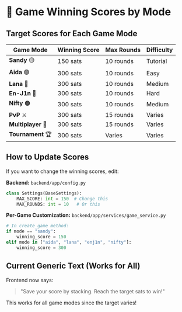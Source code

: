 # 🎯 Game Winning Scores by Mode

## Target Scores for Each Game Mode

| Game Mode | Winning Score | Max Rounds | Difficulty |
|-----------|--------------|------------|------------|
| **Sandy** 🟡 | 150 sats | 10 rounds | Tutorial |
| **Aida** 🟣 | 300 sats | 10 rounds | Easy |
| **Lana** 🔵 | 300 sats | 10 rounds | Medium |
| **En-J1n** 🔴 | 300 sats | 10 rounds | Hard |
| **Nifty** 🟠 | 300 sats | 10 rounds | Medium |
| **PvP** ⚔️ | 300 sats | 15 rounds | Varies |
| **Multiplayer** 👥 | 300 sats | 15 rounds | Varies |
| **Tournament** 🏆 | 300 sats | Varies | Varies |

## How to Update Scores

If you want to change the winning scores, edit:

**Backend:** `backend/app/config.py`
```python
class Settings(BaseSettings):
    MAX_SCORE: int = 150  # Change this
    MAX_ROUNDS: int = 10   # Or this
```

**Per-Game Customization:** `backend/app/services/game_service.py`
```python
# In create_game method:
if mode == "sandy":
    winning_score = 150
elif mode in ["aida", "lana", "enj1n", "nifty"]:
    winning_score = 300
```

## Current Generic Text (Works for All)

Frontend now says:
> "Save your score by stacking. Reach the target sats to win!"

This works for all game modes since the target varies!






